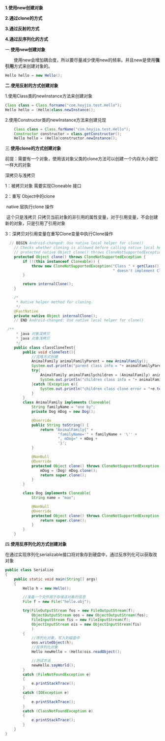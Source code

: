 **1.使用new创建对象**

**2.通过clone的方式**

**3.通过反射的方式**

**4.通过反序列化的方式**

一.**使用new创建对象**

　　使用new会增加耦合度，所以要尽量减少使用new的频率。并且new是使用**强引用**方式来创建对象的。

```java
Hello hello = new Hello();
```

**二.使用反射的方式创建对象**

   1.使用Class类的newInstance方法来创建对象

```java
Class class = Class.forname("com.heyjia.test.Hello");
Hello hello = (Hello)class.newInstance();
```

   2.使用Constructor类的newInstance方法来创建兑现

```java
    Class class = Class.forName("com.heyjia.test.Hello");
    Constructor constructor = class.getConstructor();
    Hello hello = (Hello)constructor.newInstance();
```

三.**使用clone的方式创建对象**

  前提：需要有一个对象，使用该对象父类的clone方法可以创建一个内存大小跟它一样大的对象

深拷贝与浅拷贝

1：被拷贝对象 需要实现Cloneable 接口

2：重写 Object中的clone

​    native 层执行clone 操作

​    这个只是浅拷贝 只拷贝当前对象的非引用的属性变量，对于引用变量，不会创建新的对象，只是引用了引用对象

3：深拷贝对引用变量在重写Clone变量中执行Clone操作

```java
  // BEGIN Android-changed: Use native local helper for clone()
    // Checks whether cloning is allowed before calling native local helper.
    // protected native Object clone() throws CloneNotSupportedException;
    protected Object clone() throws CloneNotSupportedException {
        if (!(this instanceof Cloneable)) {
            throw new CloneNotSupportedException("Class " + getClass().getName() +
                                                 " doesn't implement Cloneable");
        }

        return internalClone();
    }

    /*
     * Native helper method for cloning.
     */
    @FastNative
    private native Object internalClone();
    // END Android-changed: Use native local helper for clone()

```



```java
 /**
     * java 对象深拷贝
     * java 对象浅拷贝
     */
    public class classCloneTest{
        public void cloneTest(){
            //克隆方式创建
            AnimalFamily animalFamilyParent = new AnimalFamily();
            System.out.println("parent class info = "+ animalFamilyParent.toString());
            try{
                AnimalFamily animalFamilychildren = (AnimalFamily) animalFamilyParent.clone();
                System.out.println("children class info = "+ animalFamilychildren.toString());
            }catch (Exception e){
                System.out.println("children class clone error = "+e.toString());
            }
        }
        class AnimalFamily implements Cloneable{
            String familyName = "one by";
            private Dog mDog = new Dog();

            @Override
            public String toString() {
                return "AnimalFamily{" +
                        "familyName='" + familyName + '\'' +
                        ", mDog=" + mDog +
                        '}';
            }

            @NonNull
            @Override
            protected Object clone() throws CloneNotSupportedException {
                mDog = (Dog) mDog.clone();
                return super.clone();
            }
        }

        class Dog implements Cloneable{
            String name = "max";

            @NonNull
            @Override
            protected Object clone() throws CloneNotSupportedException {
                return super.clone();
            }
        }
    }
```

四.**使用反序列化的方式创建对象**

  在通过实现序列化serializable接口将对象存到硬盘中，通过反序列化可以获取改对象

```java
public class Serialize
{
    public static void main(String[] args)
    {
        Hello h = new Hello();

        //准备一个文件用于存储该对象的信息
        File f = new File("hello.obj");

        try(FileOutputStream fos = new FileOutputStream(f);
            ObjectOutputStream oos = new ObjectOutputStream(fos);
            FileInputStream fis = new FileInputStream(f);
            ObjectInputStream ois = new ObjectInputStream(fis)
            )
        {
            //序列化对象，写入到磁盘中
            oos.writeObject(h);
            //反序列化对象
            Hello newHello = (Hello)ois.readObject();

            //测试方法
            newHello.sayWorld();
        }
        catch (FileNotFoundException e)
        {
            e.printStackTrace();
        }
        catch (IOException e)
        {
            e.printStackTrace();
        }
        catch (ClassNotFoundException e)
        {
            e.printStackTrace();
        }
    }
}
```